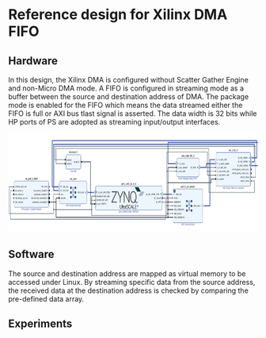 # Reference design for Xilinx DMA FIFO

## Hardware

In this design, the Xilinx DMA is configured without Scatter Gather Engine and non-Micro DMA mode. A FIFO is configured in streaming mode as a buffer between the source and destination address of DMA. The package mode is enabled for the FIFO which means the data streamed either the FIFO is full or AXI bus tlast signal is asserted. The data width is 32 bits while HP ports of PS are adopted as streaming input/output interfaces. 

<img src="https://github.com/wincle626/ZCU106_DMA_REF_DESIGN/blob/main/figures/fifo_blockdiagram.png" alt="fifoblockdiagram"
	title="FIFO block diagram" width="720" height="200" />

## Software

The source and destination address are mapped as virtual memory to be accessed under Linux. By streaming specific data from the source address, the received data at the destination address is checked by comparing the pre-defined data array. 

## Experiments
